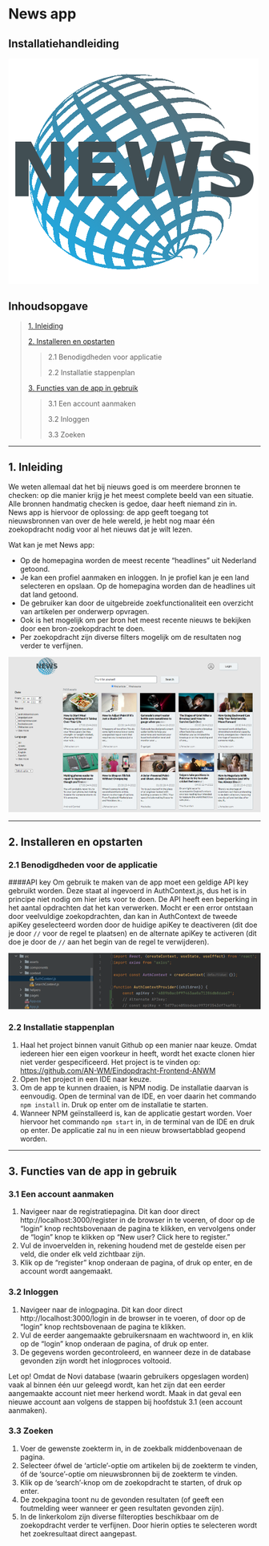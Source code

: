 # News app
## Installatiehandleiding

![News app logo](src/assets/Newslogo.png)

## Inhoudsopgave

>[1. Inleiding](#inleiding)
> 
>[2. Installeren en opstarten](#installeren-en-opstarten) 
>
>>2.1 Benodigdheden voor applicatie
>>
>>2.2 Installatie stappenplan
>
>[3. Functies van de app in gebruik](#functies-van-de-app-in-gebruik)
>
>>3.1 Een account aanmaken
>>
>>3.2 Inloggen
>>
>>3.3 Zoeken

---------------------------------
<h2>
    <a id="inleiding">
        1. Inleiding
    </a>
</h2>

We weten allemaal dat het bij nieuws goed is om meerdere bronnen te checken: op die manier krijg je het meest complete beeld van een situatie. Alle bronnen handmatig checken is gedoe, daar heeft niemand zin in.  
News app is hiervoor de oplossing: de app geeft toegang tot nieuwsbronnen van over de hele wereld, je hebt nog maar één zoekopdracht nodig voor al het nieuws dat je wilt lezen.

Wat kan je met News app:
- Op de homepagina worden de meest recente “headlines” uit Nederland getoond.
- Je kan een profiel aanmaken en inloggen. In je profiel kan je een land selecteren en opslaan. Op de homepagina worden dan de headlines uit dat land getoond.
- De gebruiker kan door de uitgebreide zoekfunctionaliteit een overzicht van artikelen per onderwerp opvragen.
- Ook is het mogelijk om per bron het meest recente nieuws te bekijken door een bron-zoekopdracht te doen.
- Per zoekopdracht zijn diverse filters mogelijk om de resultaten nog verder te verfijnen.

![Searchpage screenshot](src/assets/Searchpage_screenshot.png)

--------------------------

<h2>
    <a id="installeren-en-opstarten">
        2. Installeren en opstarten
    </a>
</h2>

### 2.1 Benodigdheden voor de applicatie

####API key
Om gebruik te maken van de app moet een geldige API key gebruikt worden. Deze staat al ingevoerd in AuthContext.js, dus het is in principe niet nodig om hier iets voor te doen.
De API heeft een beperking in het aantal opdrachten dat het kan verwerken. Mocht er een error ontstaan door veelvuldige zoekopdrachten, dan kan in AuthContext de tweede apiKey geselecteerd worden door de huidige apiKey te deactiveren (dit doe je door `//` voor de regel te plaatsen) en de alternate apiKey te activeren (dit doe je door de `//` aan het begin van de regel te verwijderen).

![](src/assets/ApiKey.png)

### 2.2 Installatie stappenplan

1. Haal het project binnen vanuit Github op een manier naar keuze. Omdat iedereen hier een eigen voorkeur in heeft, wordt het exacte clonen hier niet verder gespecificeerd. Het project is te vinden op:
   https://github.com/AN-WM/Eindopdracht-Frontend-ANWM
2. Open het project in een IDE naar keuze.
3. Om de app te kunnen draaien, is NPM nodig. De installatie daarvan is eenvoudig. Open de terminal van de IDE, en voer daarin het commando `npm install` in. Druk op enter om de installatie te starten.
4. Wanneer NPM geïnstalleerd is, kan de applicatie gestart worden. Voer hiervoor het commando `npm start` in, in de terminal van de IDE en druk op enter. De applicatie zal nu in een nieuw browsertabblad geopend worden.



--------------------------
<h2>
    <a id="functies-van-de-app-in-gebruik">
        3. Functies van de app in gebruik
    </a>
</h2>

### 3.1 Een account aanmaken
1.	Navigeer naar de registratiepagina. Dit kan door direct http://localhost:3000/register in de browser in te voeren, of door op de “login” knop rechtsbovenaan de pagina te klikken, en vervolgens onder de “login” knop te klikken op “New user? Click here to register.”
2.	Vul de invoervelden in, rekening houdend met de gestelde eisen per veld, die onder elk veld zichtbaar zijn.
3.	Klik op de “register” knop onderaan de pagina, of druk op enter, en de account wordt aangemaakt.

### 3.2 Inloggen
1. Navigeer naar de inlogpagina. Dit kan door direct http://localhost:3000/login in de browser in te voeren, of door op de “login” knop rechtsbovenaan de pagina te klikken.
2. Vul de eerder aangemaakte gebruikersnaam en wachtwoord in, en klik op de “login” knop onderaan de pagina, of druk op enter.
3. De gegevens worden gecontroleerd, en wanneer deze in de database gevonden zijn wordt het inlogproces voltooid.

Let op! Omdat de Novi database (waarin gebruikers opgeslagen worden) vaak al binnen één uur geleegd wordt, kan het zijn dat een eerder aangemaakte account niet meer herkend wordt. Maak in dat geval een nieuwe account aan volgens de stappen bij hoofdstuk 3.1 (een account aanmaken).

### 3.3 Zoeken
1.	Voer de gewenste zoekterm in, in de zoekbalk middenbovenaan de pagina.
2.	Selecteer ófwel de ‘article’-optie om artikelen bij de zoekterm te vinden, óf de ‘source’-optie om nieuwsbronnen bij de zoekterm te vinden.
3.	Klik op de ‘search’-knop om de zoekopdracht te starten, of druk op enter.
4.	De zoekpagina toont nu de gevonden resultaten (of geeft een foutmelding weer wanneer er geen resultaten gevonden zijn).
5.	In de linkerkolom zijn diverse filteropties beschikbaar om de zoekopdracht verder te verfijnen. Door hierin opties te selecteren wordt het zoekresultaat direct aangepast. 
